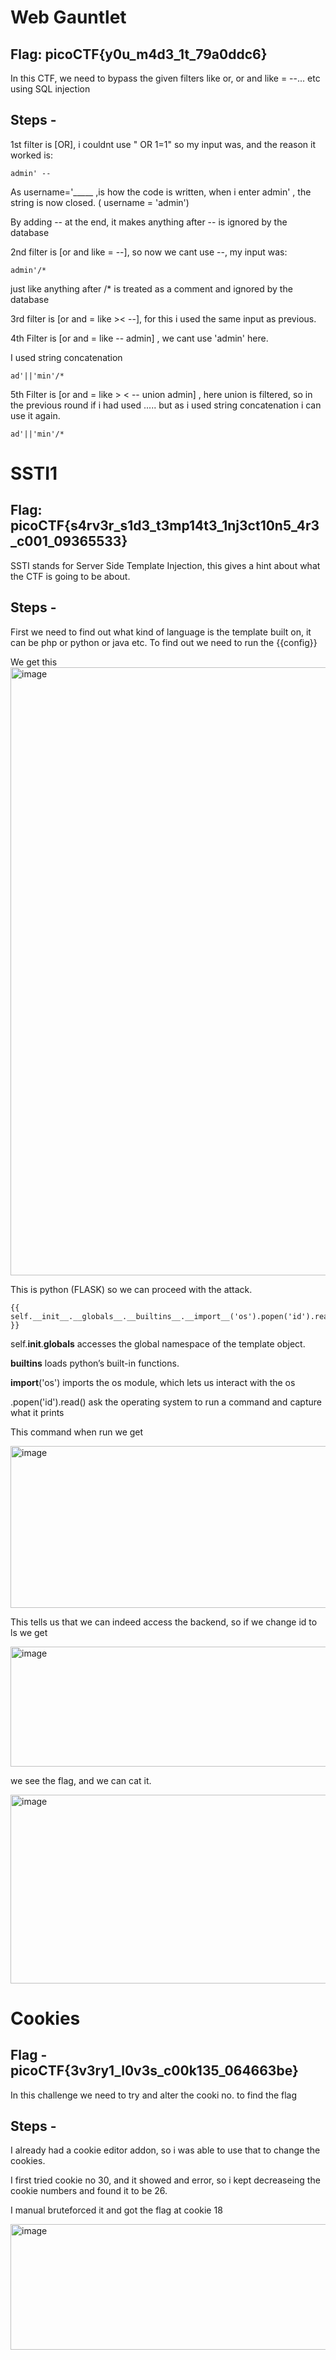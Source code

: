 # Web Gauntlet
## Flag: picoCTF{y0u_m4d3_1t_79a0ddc6}
In this CTF, we need to bypass the given filters like or, or and like = --... etc using SQL injection

## Steps - 

1st filter is [OR], i couldnt use " OR 1=1" so my input was, and the reason it worked is:

```
admin' -- 
```
As username='_____ ,is how the code is written, when i enter admin' , the string is now closed. ( username = 'admin')

By adding -- at the end, it makes anything after -- is ignored by the database

2nd filter is [or and like = --], so now we cant use --, my input was:
```
admin'/*
```
just like anything after  /* is treated as a comment and ignored by the database

3rd filter is [or and = like >< --], for this i used the same input as previous. 

4th Filter is [or and = like -- admin] , we cant use 'admin' here.

I used string concatenation 
```
ad'||'min'/*
```

5th Filter is [or and = like > < -- union admin] , here union is filtered, so in the previous round if i had used ..... but as i used string concatenation i can use it again. 

```
ad'||'min'/*
```

# SSTI1
## Flag: picoCTF{s4rv3r_s1d3_t3mp14t3_1nj3ct10n5_4r3_c001_09365533}
SSTI stands for Server Side Template Injection, this gives a hint about what the CTF is going to be about.

## Steps - 

First we need to find out what kind of language is the template built on, it can be php or python or java etc. 
To find out we need to run the {{config}}

We get this 
<img width="1832" height="973" alt="image" src="https://github.com/user-attachments/assets/9413d9e1-70dd-45ac-970a-ce2428e6bbfb" />

This is python (FLASK) so we can proceed with the attack. 

```
{{ self.__init__.__globals__.__builtins__.__import__('os').popen('id').read() }}
```

self.__init__.__globals__ accesses the global namespace of the template object.

__builtins__  loads python’s built-in functions.

__import__('os') imports the os module, which lets us interact with the os

.popen('id').read() ask the operating system to run a command and capture what it prints

This command when run we get 

<img width="1917" height="259" alt="image" src="https://github.com/user-attachments/assets/dd1cfbd2-a483-4743-bcbe-078d82da1474" />

This tells us that we can indeed access the backend, so if we change id to ls we get 

<img width="1845" height="192" alt="image" src="https://github.com/user-attachments/assets/9fdb172f-9dff-45a9-9801-f60f618a5b9c" />

we see the flag, and we can cat it. 

<img width="1805" height="302" alt="image" src="https://github.com/user-attachments/assets/a1148668-3ee7-4843-82f0-770583d4b190" />

# Cookies
## Flag - picoCTF{3v3ry1_l0v3s_c00k135_064663be}
In this challenge we need to try and alter the cooki no. to find the flag
## Steps - 
I already had a cookie editor addon, so i was able to use that to change the cookies.

I first tried cookie no 30, and it showed and error, so i kept decreaseing the cookie numbers and found it to be 26.

I manual bruteforced it and got the flag at cookie 18

<img width="688" height="201" alt="image" src="https://github.com/user-attachments/assets/55c75ea8-d1fd-44de-9910-f14874ff88df" />

